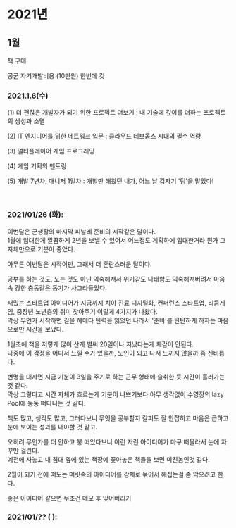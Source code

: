 # 2021년

## 1월

책 구매

공군 자기개발비용 (10만원) 한번에 컷

### 2021.1.6(수)

(1) 더 괜찮은 개발자가 되기 위한 프로젝트 더보기 : 내 기술에 깊이를 더하는 프로젝트의 생성과 소멸

(2) IT 엔지니어를 위한 네트워크 입문 : 클라우드 데브옵스 시대의 필수 역량

(3) 멀티플레이어 게임 프로그래밍

(4) 게임 기획의 멘토링

(5) 개발 7년차, 매니저 1일차 : 개발만 해왔던 내가, 어느 날 갑자기 '팀'을 맡았다!

<br>

### 2021/01/26 (화):

이번달은 군생활의 마지막 피날레 준비의 시작같은 달이다.<br>
1월에 입대한게 깔끔하게 2년을 보낼 수 있어서 어느정도 계획하에 입대한거라 뭔가 그 자체만으로 기분이 좋았다.

아무튼 이번달은 시작이만, 그래서 더 혼란스러운 달이다.

공부를 하는 것도, 노는 것도 아닌 익숙해져서 위기감도 나태함도 익숙해져버려서 마음속 강한 충동같은 동기가 사그라들었다.

재밌는 스타트업 아이디어가 지금까지 치아 진료 디지털화, 컨퍼런스 스타트업, 리듬게임, 중장년 노년층의 취미 찾아주기 이렇게 4가지가 나왔다.<br>
막상 무언가 시작하면 길을 헤메다 탄력을 잃었던 나라서 '준비'를 탄탄하게 하자는 마음으로만 시간을 보냈다.

1월초에 책을 저렇게 많이 산게 벌써 20일이나 지났다는게 체감이 안된다.<br>
나중에 이 감정을 어디서 느낄 수가 있을까, 노인이 되고 나서 느끼지 않을까 좀 신비롭다.

변명을 대자면 지금 기분이 3일을 주기로 하는 근무 형태에 술취한 듯 시간이 흘러가는 것 같다.<br>
막상 그렇다고 시간 자체가 흐르는게 기분이 나쁘기보다 아무 생각없이 수영장의 lazy Pool에 둥둥 떠다니는 것 같다.

책도 많고, 생각도 많고, 그러다보니 무엇을 공부할지 갈피도 잘 안잡히고 마음은 급하고 눈에 보이는 성과를 내야할 것 같고.

오히려 무언가를 더 안하고 붕 떠있다보니 이런 저런 아이디어가 마구 떠올라서 눈에 자꾸만 걸린다.<br>
예전에 사놓고 내 침대 옆에 있는 책장에 꽂아놓은 책들을 보면 미친놈인것 같다.

2월이 되기 전에 떠도는 머릿속의 아이디어를 강제로 묶어서 해집는걸 좀 막으려고 한다.

좋은 아이디어 같으면 무조건 메모 후 잊어버리기

### 2021/01/?? ( ):